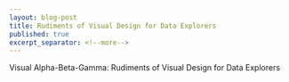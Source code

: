 ```yaml
---
layout: blog-post
title: Rudiments of Visual Design for Data Explorers
published: true
excerpt_separator: <!--more-->
---
```


Visual Alpha-Beta-Gamma: Rudiments of Visual Design for Data Explorers

